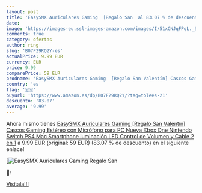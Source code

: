 ```yaml
---
layout: post
title: 'EasySMX Auriculares Gaming  [Regalo San  al 83.07 % de descuento'
date: 
image: 'https://images-eu.ssl-images-amazon.com/images/I/51xCNJqFPqL._SL200_.jpg'
comments: true
category: ofertas
author: ring
slug: 'B07F29RQ2Y-es'
actualPrice: 9.99 EUR
currency: EUR
price: 9.99
comparePrice: 59 EUR
prodname: 'EasySMX Auriculares Gaming  [Regalo San Valentín] Cascos Gaming Estéreo con Micrófono para PC  Nueva Xbox One  Nintendo Switch  PS4  Mac  Smartphone luminación LED  Control de Volumen y Cable 2 en 1'
country: 'es'
flag: '🇪🇸'
buyurl: 'https://www.amazon.es/dp/B07F29RQ2Y/?tag=tolees-21'
descuento: '83.07'
average: '9.99'
---
```


Ahora mismo tienes [EasySMX Auriculares Gaming  [Regalo San Valentín] Cascos Gaming Estéreo con Micrófono para PC  Nueva Xbox One  Nintendo Switch  PS4  Mac  Smartphone luminación LED  Control de Volumen y Cable 2 en 1](https://www.amazon.es/dp/B07F29RQ2Y/?tag=tolees-21) a 9.99 EUR (original: 59 EUR) (83.07 %  de descuento) en el siguiente enlace!

[![EasySMX Auriculares Gaming  [Regalo San ](https://images-eu.ssl-images-amazon.com/images/I/51xCNJqFPqL._SL200_.jpg)](https://www.amazon.es/dp/B07F29RQ2Y/?tag=tolees-21)

🔎:


[Visítala!!!](https://www.amazon.es/dp/B07F29RQ2Y/?tag=tolees-21)
